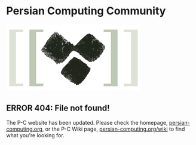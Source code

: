 # Persian Computing Community

![Persian Computing Logo](community/images/Persian-Computing-Logo.png)

## ERROR 404: File not found!

The P-C website has been updated. Please check the homepage,
[persian-computing.org](http://persian-computing.org/), or the P-C Wiki page,
[persian-computing.org/wiki](http://persian-computing.org/wiki/) to find what you're looking
for.
